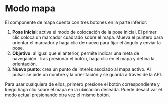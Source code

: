 # Modo mapa

El componente de mapa cuenta con tres botones en la parte inferior:

1. **Pose inicial**: activa el modo de colocación de la pose inicial.
   El primer clic coloca un marcador cuadrado sobre el mapa.
   Mueva el puntero para orientar el marcador y haga clic de nuevo para fijar
   el ángulo y enviar la pose.
2. **Objetivo**: al igual que el anterior, permite indicar una meta de navegación.
   Tras presionar el botón, haga clic en el mapa y defina la orientación.
3. **Nuevo punto**: crea un punto de interés asociado al mapa activo.
   Al pulsar se pide un nombre y la orientación y se guarda a través de la API.

Para usar cualquiera de ellos, primero presione el botón correspondiente y luego haga clic sobre el mapa en la ubicación deseada. Puede desactivar el modo actual presionando otra vez el mismo botón.
